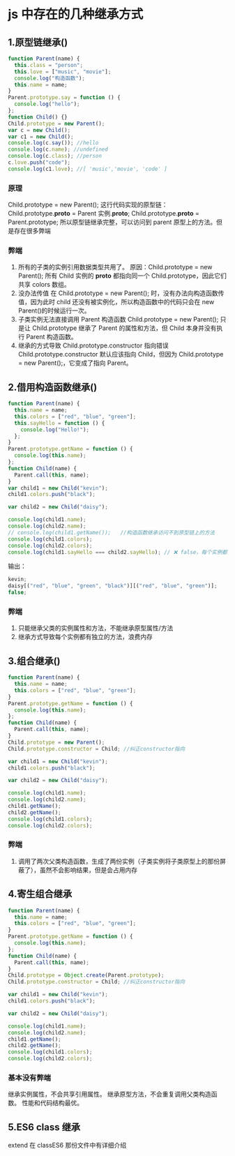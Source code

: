 # js 中存在的几种继承方式

## 1.原型链继承()

```js
function Parent(name) {
  this.class = "person";
  this.love = ["music", "movie"];
  console.log("构造函数");
  this.name = name;
}
Parent.prototype.say = function () {
  console.log("hello");
};
function Child() {}
Child.prototype = new Parent();
var c = new Child();
var c1 = new Child();
console.log(c.say()); //hello
console.log(c.name); //undefined
console.log(c.class); //person
c.love.push("code");
console.log(c1.love); //[ 'music','movie', 'code' ]
```

### 原理

Child.prototype = new Parent(); 这行代码实现的原型链：
Child.prototype.**proto** = Parent 实例.**proto**;
Child.prototype.**proto** = Parent.prototype;
所以原型链继承完整，可以访问到 parent 原型上的方法。但是存在很多弊端

### 弊端

1. 所有的子类的实例引用数据类型共用了。
   原因：Child.prototype = new Parent(); 所有 Child 实例的 **proto** 都指向同一个 Child.prototype，因此它们共享 colors 数组。
2. 没办法传值
   在 Child.prototype = new Parent(); 时，没有办法向构造函数传值，因为此时 child 还没有被实例化，所以构造函数中的代码只会在 new Parent()的时候运行一次。
3. 子类实例无法直接调用 Parent 构造函数
   Child.prototype = new Parent(); 只是让 Child.prototype 继承了 Parent 的属性和方法，但 Child 本身并没有执行 Parent 构造函数。
4. 继承的方式导致 Child.prototype.constructor 指向错误
   Child.prototype.constructor 默认应该指向 Child，但因为 Child.prototype = new Parent();，它变成了指向 Parent。

## 2.借用构造函数继承()

```js
function Parent(name) {
  this.name = name;
  this.colors = ["red", "blue", "green"];
  this.sayHello = function () {
    console.log("Hello!");
  };
}
Parent.prototype.getName = function () {
  console.log(this.name);
};
function Child(name) {
  Parent.call(this, name);
}
var child1 = new Child("kevin");
child1.colors.push("black");

var child2 = new Child("daisy");

console.log(child1.name);
console.log(child2.name);
// console.log(child1.getName());   //构造函数继承访问不到原型链上的方法
console.log(child1.colors);
console.log(child2.colors);
console.log(child1.sayHello === child2.sayHello); // ❌ false，每个实例都有自己的方法
```

输出：

```js
kevin;
daisy[("red", "blue", "green", "black")][("red", "blue", "green")];
false;
```

### 弊端

1. 只能继承父类的实例属性和方法，不能继承原型属性/方法
2. 继承方式导致每个实例都有独立的方法，浪费内存

## 3.组合继承()

```js
function Parent(name) {
  this.name = name;
  this.colors = ["red", "blue", "green"];
}
Parent.prototype.getName = function () {
  console.log(this.name);
};
function Child(name) {
  Parent.call(this, name);
}
Child.prototype = new Parent();
Child.prototype.constructor = Child; //纠正constructor指向

var child1 = new Child("kevin");
child1.colors.push("black");

var child2 = new Child("daisy");

console.log(child1.name);
console.log(child2.name);
child1.getName();
child2.getName();
console.log(child1.colors);
console.log(child2.colors);
```

### 弊端

1. 调用了两次父类构造函数，生成了两份实例（子类实例将子类原型上的那份屏蔽了），虽然不会影响结果，但是会占用内存

## 4.寄生组合继承

```js
function Parent(name) {
  this.name = name;
  this.colors = ["red", "blue", "green"];
}
Parent.prototype.getName = function () {
  console.log(this.name);
};
function Child(name) {
  Parent.call(this, name);
}
Child.prototype = Object.create(Parent.prototype);
Child.prototype.constructor = Child; //纠正constructor指向

var child1 = new Child("kevin");
child1.colors.push("black");

var child2 = new Child("daisy");

console.log(child1.name);
console.log(child2.name);
child1.getName();
child2.getName();
console.log(child1.colors);
console.log(child2.colors);
```

### 基本没有弊端

继承实例属性，不会共享引用属性。
继承原型方法，不会重复调用父类构造函数。
性能和代码结构最优。

## 5.ES6 class 继承

extend 在 classES6 那份文件中有详细介绍
